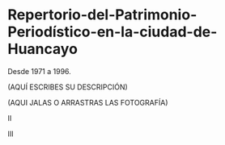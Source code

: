 # Repertorio-del-Patrimonio-Periodístico-en-la-ciudad-de-Huancayo
Desde 1971 a 1996.

(AQUÍ ESCRIBES SU DESCRIPCIÓN)

(AQUI JALAS O ARRASTRAS LAS FOTOGRAFÍA)

II


III
